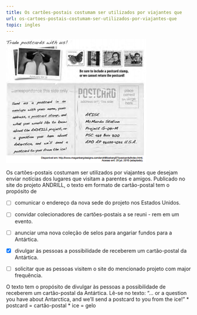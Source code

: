 ```yaml
---
title: Os cartões-postais costumam ser utilizados por viajantes que
url: os-cartoes-postais-costumam-ser-utilizados-por-viajantes-que
topic: ingles
---
```



![](918b6b6e-e4a1-d713-4b35-b73b9b7f31db.png)

Os cartões-postais costumam ser utilizados por viajantes que desejam enviar notícias dos lugares que visitam a parentes e amigos. Publicado no site do projeto ANDRILL, o texto em formato de cartão-postal tem o propósito de



- [ ] comunicar o endereço da nova sede do projeto nos Estados Unidos.
- [ ] convidar colecionadores de cartões-postais a se reuni - rem em um evento.
- [ ] anunciar uma nova coleção de selos para angariar fundos para a Antártica.
- [x] divulgar às pessoas a possibilidade de receberem um cartão-postal da Antártica.
- [ ] solicitar que as pessoas visitem o site do mencionado projeto com major frequência.


O texto tem o propósito de divulgar às pessoas a possibilidade de receberem um cartão-postal da Antártica. Lê-se no texto: “… or a question you have about Antarctica, and we’ll send a postcard to you from the ice!” \* postcard = cartão-postal \* ice = gelo
